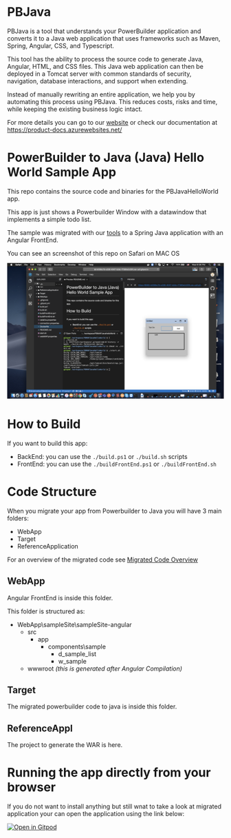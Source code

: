 # PBJava

PBJava is a tool that understands your PowerBuilder application and converts it to a Java web application that uses frameworks such as Maven, Spring, Angular, CSS, and Typescript.

This tool has the ability to process the source code to generate Java, Angular, HTML, and CSS files. This Java web application can then be deployed in a Tomcat server with common standards of security, navigation, database interactions, and support when extending.

Instead of manually rewriting an entire application, we help you by automating this process using PBJava. This reduces costs, risks and time, while keeping the existing business logic intact.

For more details you can go to our [website](https://www.mobilize.net/powerbuilder) or check our documentation at https://product-docs.azurewebsites.net/



# PowerBuilder to Java (Java) Hello World Sample App

This repo contains the source code and binaries for the PBJavaHelloWorld app.

This app is just shows a Powerbuilder Window with a datawindow that implements a simple todo list.

The sample was migrated with our [tools](https://mobilize.net/powerbuilder) to a Spring Java application with an Angular FrontEnd.

You can see an screenshot of this repo on Safari on MAC OS

![PBMAPHelloWorld](./ScreenShot.png)


# How to Build

If you want to build this app:

- BackEnd: you can use the `./build.ps1` or `./build.sh` scripts
- FrontEnd: you can use the `./buildFrontEnd.ps1` or `./buildFrontEnd.sh`

# Code Structure

When you migrate your app from Powerbuilder to Java you will have 3 main folders:

- WebApp
- Target
- ReferenceApplication

For an overview of the migrated code see [Migrated Code Overview](https://docs.mobilize.net/PBJava/articles/migration/postmigrationprocess.html#migrated-code-overview)



## WebApp
Angular FrontEnd is inside this folder.

This folder is structured as:
- WebApp\sampleSite\sampleSite-angular
    - src
        - app
            - components\sample
                - d_sample_list
                - w_sample
    - wwwroot *(this is generated after Angular Compilation)*


## Target
The migrated powerbuilder code to java is inside this folder.

## ReferenceAppl
The project to generate the WAR is here.

# Running the app directly from your browser

If you do not want to install anything but still wnat to take a look at migrated application your can open the application using the link below:

[![Open in Gitpod](https://gitpod.io/button/open-in-gitpod.svg)](https://gitpod.io/#https://github.com/MobilizeNet/PBMAPJavaHelloWorld)


